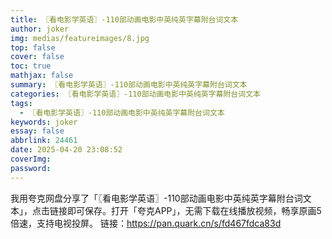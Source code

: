 ```yaml
---
title: 〖看电影学英语〗-110部动画电影中英纯英字幕附台词文本
author: joker
img: medias/featureimages/8.jpg
top: false
cover: false
toc: true
mathjax: false
summary: 〖看电影学英语〗-110部动画电影中英纯英字幕附台词文本
categories: 〖看电影学英语〗-110部动画电影中英纯英字幕附台词文本
tags:
  - 〖看电影学英语〗-110部动画电影中英纯英字幕附台词文本
keywords: joker
essay: false
abbrlink: 24461
date: 2025-04-20 23:08:52
coverImg:
password:
---
```


我用夸克网盘分享了「〖看电影学英语〗-110部动画电影中英纯英字幕附台词文本」，点击链接即可保存。打开「夸克APP」，无需下载在线播放视频，畅享原画5倍速，支持电视投屏。
链接：https://pan.quark.cn/s/fd467fdca83d
